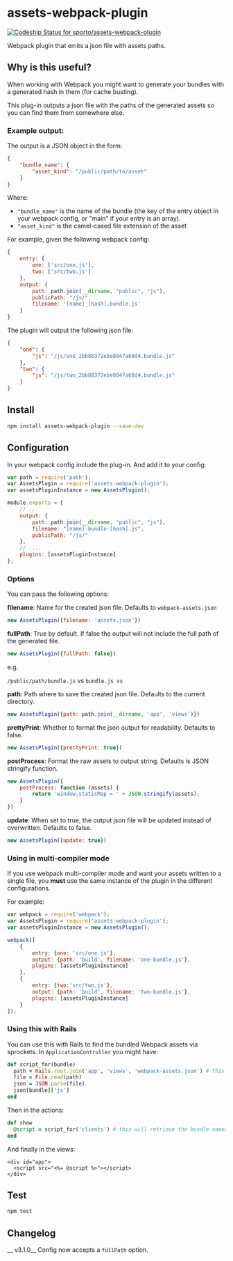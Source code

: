 assets-webpack-plugin
=====================

[ ![Codeship Status for sporto/assets-webpack-plugin](https://codeship.com/projects/c9171f30-f64d-0132-8e3e-02d99c35d383/status?branch=master)](https://codeship.com/projects/85994)

Webpack plugin that emits a json file with assets paths.

## Why is this useful?

When working with Webpack you might want to generate your bundles with a generated hash in them (for cache busting).

This plug-in outputs a json file with the paths of the generated assets so you can find them from somewhere else.

### Example output:

The output is a JSON object in the form:

```json
{
    "bundle_name": {
        "asset_kind": "/public/path/to/asset"
    }
}
```

Where:

  * `"bundle_name"` is the name of the bundle (the key of the entry object in your webpack config, or "main" if your entry is an array).
  * `"asset_kind"` is the camel-cased file extension of the asset

For example, given the following webpack config:

```js
{
    entry: {
        one: ['src/one.js'],
        two: ['src/two.js']
    },
    output: {
        path: path.join(__dirname, "public", "js"),
        publicPath: "/js/",
        filename: '[name]_[hash].bundle.js'
    }
}
```

The plugin will output the following json file:

```json
{
    "one": {
        "js": "/js/one_2bb80372ebe8047a68d4.bundle.js"
    },
    "two": {
        "js": "/js/two_2bb80372ebe8047a68d4.bundle.js"
    }
}
```

## Install

```sh
npm install assets-webpack-plugin --save-dev
```

## Configuration

In your webpack config include the plug-in. And add it to your config:

```js
var path = require('path');
var AssetsPlugin = require('assets-webpack-plugin');
var assetsPluginInstance = new AssetsPlugin();

module.exports = {
    // ...
    output: {
        path: path.join(__dirname, "public", "js"),
        filename: "[name]-bundle-[hash].js",
        publicPath: "/js/"
    },
    // ....
    plugins: [assetsPluginInstance]
};
```

### Options

You can pass the following options:

__filename__: Name for the created json file. Defaults to `webpack-assets.json`

```js
new AssetsPlugin({filename: 'assets.json'})
```

__fullPath__: True by default. If false the output will not include the full path of the generated file.

```js
new AssetsPlugin({fullPath: false})
```

e.g.

`/public/path/bundle.js` vs `bundle.js vs`

__path__: Path where to save the created json file. Defaults to the current directory.

```js
new AssetsPlugin({path: path.join(__dirname, 'app', 'views')})
```

__prettyPrint__: Whether to format the json output for readability. Defaults to false.

```js
new AssetsPlugin({prettyPrint: true})
```

__postProcess__: Format the raw assets to output string. Defaults is JSON stringify function.

```js
new AssetsPlugin({
    postProcess: function (assets) {
        return 'window.staticMap = ' + JSON.stringify(assets);
    }
})
```

__update__: When set to true, the output json file will be updated instead of overwritten. Defaults to false.

```js
new AssetsPlugin({update: true})
```

### Using in multi-compiler mode

If you use webpack multi-compiler mode and want your assets written to a single file,
you __must__ use the same instance of the plugin in the different configurations.

For example:

```js
var webpack = require('webpack');
var AssetsPlugin = require('assets-webpack-plugin');
var assetsPluginInstance = new AssetsPlugin();

webpack([
    {
        entry: {one: 'src/one.js'},
        output: {path: 'build', filename: 'one-bundle.js'},
        plugins: [assetsPluginInstance]
    },
    {
        entry: {two:'src/two.js'},
        output: {path: 'build', filename: 'two-bundle.js'},
        plugins: [assetsPluginInstance]
    }
]);
```


### Using this with Rails

You can use this with Rails to find the bundled Webpack assets via sprockets. In `ApplicationController` you might have:

```ruby
def script_for(bundle)
  path = Rails.root.join('app', 'views', 'webpack-assets.json') # This is the file generated by the plug-in
  file = File.read(path)
  json = JSON.parse(file)
  json[bundle]['js']
end
```

Then in the actions:

```ruby
def show
  @script = script_for('clients') # this will retrieve the bundle named 'clients'
end
```

And finally in the views:

```erb
<div id="app">
  <script src="<%= @script %>"></script>
</div>
```

## Test

```sh
npm test
```

## Changelog

__ v3.1.0__ Config now accepts a `fullPath` option.

